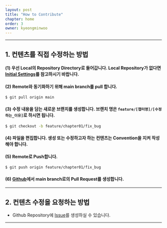 ```yaml
---
layout: post
title: "How to Contribute"
chapter: home
order: 3
owner: kyeongminwoo
---
```


---

## 1. 컨텐츠를 직접 수정하는 방법

#### (1) 우선 Local의 Repository Directory로 들어갑니다. Local Repository가 없다면 [Initial Settings](<https://convex-optimization-for-all.github.io/contribution/2021/01/27/initial_settings/>)를 참고하시기 바랍니다.

#### (2) Remote와 동기화하기 위해 main branch를 pull 합니다.

```
$ git pull origin main
```

#### (3) 수정 내용을 담는 새로운 브랜치를 생성합니다. 브랜치 명은 `feature/[챕터명]/[수정하는_이유]`로 하시면 됩니다.

```bash
$ git checkout -b feature/chapter01/fix_bug
```

#### (4) 파일을 편집합니다. 생성 또는 수정하고자 하는 컨텐츠는 Convention을 지켜 작성해야 합니다.

#### (5) Remote로 Push합니다.

```
$ git push origin feature/chapter01/fix_bug
```

#### (6) [Github](<https://github.com/convex-optimization-for-all/convex-optimization-for-all.github.io/pulls>)에서 main branch로의 Pull Request를 생성합니다.

---

## 2. 컨텐츠 수정을 요청하는 방법

- Github Repository에 [Issue](<https://github.com/convex-optimization-for-all/convex-optimization-for-all.github.io/issues>)를 생성하실 수 있습니다.

---
